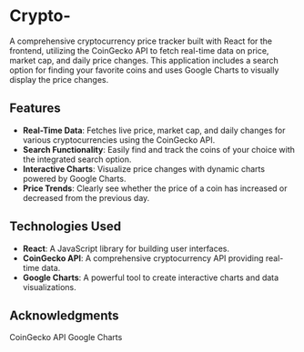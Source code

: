 # Crypto-

A comprehensive cryptocurrency price tracker built with React for the frontend, utilizing the CoinGecko API to fetch real-time data on price, market cap, and daily price changes. This application includes a search option for finding your favorite coins and uses Google Charts to visually display the price changes.

## Features

- **Real-Time Data**: Fetches live price, market cap, and daily changes for various cryptocurrencies using the CoinGecko API.
- **Search Functionality**: Easily find and track the coins of your choice with the integrated search option.
- **Interactive Charts**: Visualize price changes with dynamic charts powered by Google Charts.
- **Price Trends**: Clearly see whether the price of a coin has increased or decreased from the previous day.

## Technologies Used

- **React**: A JavaScript library for building user interfaces.
- **CoinGecko API**: A comprehensive cryptocurrency API providing real-time data.
- **Google Charts**: A powerful tool to create interactive charts and data visualizations.

## Acknowledgments
CoinGecko API
Google Charts
